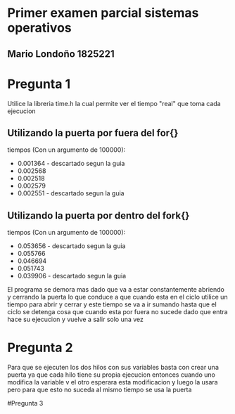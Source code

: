# Primer examen parcial sistemas operativos
## Mario Londoño 1825221


# Pregunta 1
Utilice la libreria time.h la cual permite ver el tiempo "real" que toma cada ejecucion
## Utilizando la puerta por fuera del for{}
tiempos (Con un argumento de 100000): 

- 0.001364 - descartado segun la guia
- 0.002568
- 0.002518
- 0.002579
- 0.002551 - descartado segun la guia

## Utilizando la puerta por dentro del fork{}
tiempos (Con un argumento de 100000):
- 0.053656 - descartado segun la guia
- 0.055766 
- 0.046694
- 0.051743
- 0.039906 - descartado segun la guia

El programa se demora mas dado que va a estar constantemente abriendo y cerrando la puerta lo que conduce a que cuando esta en el ciclo utilice un tiempo para abrir y cerrar y este tiempo se va a ir sumando hasta que el ciclo se detenga cosa que cuando esta por fuera no sucede dado que entra hace su ejecucion y vuelve a salir solo una vez

# Pregunta 2
Para que se ejecuten los dos hilos con sus variables basta con crear una puerta ya que cada hilo tiene su propia ejecucion entonces cuando uno modifica la variable v el otro esperara esta modificacion y luego la usara pero para que esto no suceda al mismo tiempo se usa la puerta

#Pregunta 3 

